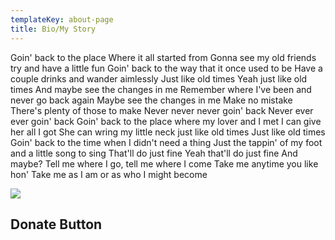 ```yaml
---
templateKey: about-page
title: Bio/My Story
---
```

Goin' back to the place
Where it all started from
Gonna see my old friends try and have a little fun
Goin' back to the way that it once used to be
Have a couple drinks and wander aimlessly
Just like old times
Yeah just like old times
And maybe see the changes in me
Remember where I've been and never go back again
Maybe see the changes in me
Make no mistake
There's plenty of those to make
Never never never goin' back
Never ever ever goin' back
Goin' back to the place where my lover and I met
I can give her all I got
She can wring my little neck just like old times
Just like old times
Goin' back to the time when I didn't need a thing
Just the tappin' of my foot and a little song to sing
That'll do just fine
Yeah that'll do just fine
And maybe?
Tell me where I go, tell me where I come
Take me anytime you like hon'
Take me as I am or as who I might become



![](/img/pom-2.jpg)

## Donate Button
